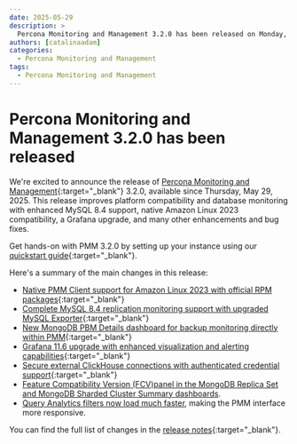 ```yaml
---
date: 2025-05-29
description: >
  Percona Monitoring and Management 3.2.0 has been released on Monday, May 29, 2025.
authors: [catalinaadam]
categories:
  - Percona Monitoring and Management
tags:
  - Percona Monitoring and Management
---
```


# Percona Monitoring and Management 3.2.0 has been released

<!-- more -->

We're excited to announce the release of [Percona Monitoring and Management](https://docs.percona.com/percona-monitoring-and-management/3/index.html){:target="_blank"} 3.2.0, available since Thursday, May 29, 2025. This release improves platform compatibility and database monitoring with enhanced MySQL 8.4 support, native Amazon Linux 2023 compatibility, a Grafana upgrade, and many other enhancements and bug fixes.

Get hands-on with PMM 3.2.0 by setting up your instance using our [quickstart guide](https://docs.percona.com/percona-monitoring-and-management/3/quickstart/quickstart.html){:target="_blank"}.

Here's a summary of the main changes in this release:

- [Native PMM Client support for Amazon Linux 2023 with official RPM packages](https://docs.percona.com/percona-monitoring-and-management/3/release-notes/3.2.0.html#native-pmm-client-support-for-amazon-linux-2023){:target="_blank"}
- [Complete MySQL 8.4 replication monitoring support with upgraded MySQL Exporter](https://docs.percona.com/percona-monitoring-and-management/3/release-notes/3.2.0.html#enhanced-mysql-84-support){:target="_blank"}
- [New MongoDB PBM Details dashboard for backup monitoring directly within PMM](https://docs.percona.com/percona-monitoring-and-management/3/release-notes/3.2.0.html#new-pbm-details-dashboard-for-mongodb-backups){:target="_blank"}
- [Grafana 11.6 upgrade with enhanced visualization and alerting capabilities](https://docs.percona.com/percona-monitoring-and-management/3/release-notes/3.2.0.html#grafana-116-update-and-upgrade-path-for-external-postgresql-users){:target="_blank"}
- [Secure external ClickHouse connections with authenticated credential support](https://docs.percona.com/percona-monitoring-and-management/3/release-notes/3.2.0.html#secure-external-clickhouse-connections){:target="_blank"}
- [Feature Compatibility Version (FCV)panel in the MongoDB Replica Set and MongoDB Sharded Cluster Summary dashboards](https://docs.percona.com/percona-monitoring-and-management/3/release-notes/3.2.0.html#feature-compatibility-version-fcv-panel-in-mongodb-dashboards).
- [Query Analytics filters now load much faster](https://docs.percona.com/percona-monitoring-and-management/3/release-notes/3.2.0.html#improved-query-analytics-filter-performancehhhhhh), making the PMM interface more responsive.

You can find the full list of changes in the [release notes](https://docs.percona.com/percona-monitoring-and-management/3/release-notes/3.2.0.html){:target="_blank"}.